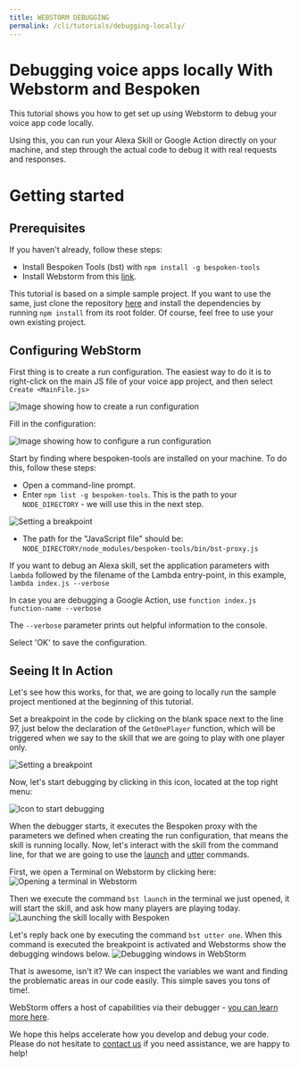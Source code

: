 ```yaml
---
title: WEBSTORM DEBUGGING
permalink: /cli/tutorials/debugging-locally/
---
```


# Debugging voice apps locally With Webstorm and Bespoken
This tutorial shows you how to get set up using Webstorm to debug your voice app code locally.

Using this, you can run your Alexa Skill or Google Action directly on your machine, and step through the actual code to debug it with real requests and responses.

# **Getting started**

## **Prerequisites**
If you haven't already, follow these steps:
* Install Bespoken Tools (bst) with `npm install -g bespoken-tools`
* Install Webstorm from this [link](https://www.jetbrains.com/webstorm/download/).

This tutorial is based on a simple sample project. If you want to use the same, just clone the repository [here](https://github.com/bespoken-samples/GuessThePrice/) and install the dependencies by running `npm install` from its root folder. Of course, feel free to use your own existing project.

## **Configuring WebStorm**
First thing is to create a run configuration. The easiest way to do it is to right-click on the main JS file of your voice app project, and then select `Create <MainFile.js>`

![Image showing how to create a run configuration][Create-Run-Config]

Fill in the configuration:

![Image showing how to configure a run configuration][Create-Run-Config2]

Start by finding where bespoken-tools are installed on your machine. To do this, follow these steps:
* Open a command-line prompt.
* Enter ``npm list -g bespoken-tools``. This is the path to your ``NODE_DIRECTORY`` - we will use this in the next step.

![Setting a breakpoint][Create-Run-Config8]
* The path for the "JavaScript file" should be: ``NODE_DIRECTORY/node_modules/bespoken-tools/bin/bst-proxy.js``

If you want to debug an Alexa skill, set the application parameters with `lambda` followed by the filename of the Lambda entry-point, in this example, `lambda index.js --verbose`

In case you are debugging a Google Action, use `function index.js function-name --verbose`

The `--verbose` parameter prints out helpful information to the console.

Select 'OK' to save the configuration.

## **Seeing It In Action**
Let's see how this works, for that, we are going to locally run the sample project mentioned at the beginning of this tutorial.

Set a breakpoint in the code by clicking on the blank space next to the line 97, just below the declaration of the `GetOnePlayer` function, which will be triggered when we say to the skill that we are going to play with one player only.

![Setting a breakpoint][Create-Run-Config4]

Now, let's start debugging by clicking in this icon, located at the top right menu:

![Icon to start debugging][Create-Run-Config3]

When the debugger starts, it executes the Bespoken proxy with the parameters we defined when creating the run configuration, that means the skill is running locally. Now, let's interact with the skill from the command line, for that we are going to use the [launch](https://read.bespoken.io/cli/commands/#launch) and [utter](https://read.bespoken.io/cli/commands/#utter) commands.

First, we open a Terminal on Webstorm by clicking here:
![Opening a terminal in Webstorm][Create-Run-Config5]

Then we execute the command `bst launch` in the terminal we just opened, it will start the skill, and ask how many players are playing today.
![Launching the skill locally with Bespoken][Create-Run-Config6]

Let's reply back one by executing the command `bst utter one`. When this command is executed the breakpoint is activated and Webstorms show the debugging windows below.
![Debugging windows in WebStorm][Create-Run-Config7]

That is awesome, isn't it? We can inspect the variables we want and finding the problematic areas in our code easily. This simple saves you tons of time!.

WebStorm offers a host of capabilities via their debugger - [you can learn more here](https://www.jetbrains.com/help/webstorm/running-and-debugging-node-js.html).

We hope this helps accelerate how you develop and debug your code. Please do not hesitate to [contact us](mailto:contact@bespoken.io) if you need assistance, we are happy to help!



<!-- Images references -->
[Create-Run-Config]: ./../../assets/images/Tutorials-webstormDebug-1.png "Creating a run configuration"
[Create-Run-Config2]: ./../../assets/images/Tutorials-webstormDebug-2.png "Setting up a run configuration"
[Create-Run-Config3]: ./../../assets/images/Tutorials-webstormDebug-3.png "Start debugging by clicking this icon"
[Create-Run-Config4]: ./../../assets/images/Tutorials-webstormDebug-4.png "Setting up a breakpoint"
[Create-Run-Config5]: ./../../assets/images/Tutorials-webstormDebug-5.png "Opening a terminal in Webstorm"
[Create-Run-Config6]: ./../../assets/images/Tutorials-webstormDebug-6.png "Launching the skill locally with Bespoken"
[Create-Run-Config7]: ./../../assets/images/Tutorials-webstormDebug-7.png "Debugging window in WebStorm"
[Create-Run-Config8]: ./../../assets/images/Tutorials-webstormDebug-8.png "Finding bst-proxy"